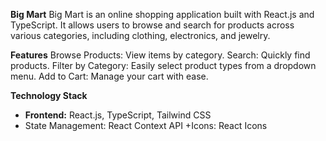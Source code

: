 **Big Mart**
Big Mart is an online shopping application built with React.js and TypeScript. It allows users to browse and search for products across various categories, including clothing, electronics, and jewelry.

**Features**
Browse Products: View items by category.
Search: Quickly find products.
Filter by Category: Easily select product types from a dropdown menu.
Add to Cart: Manage your cart with ease.

**Technology Stack**
+ **Frontend:** React.js, TypeScript, Tailwind CSS
+ State Management: React Context API
+Icons: React Icons
